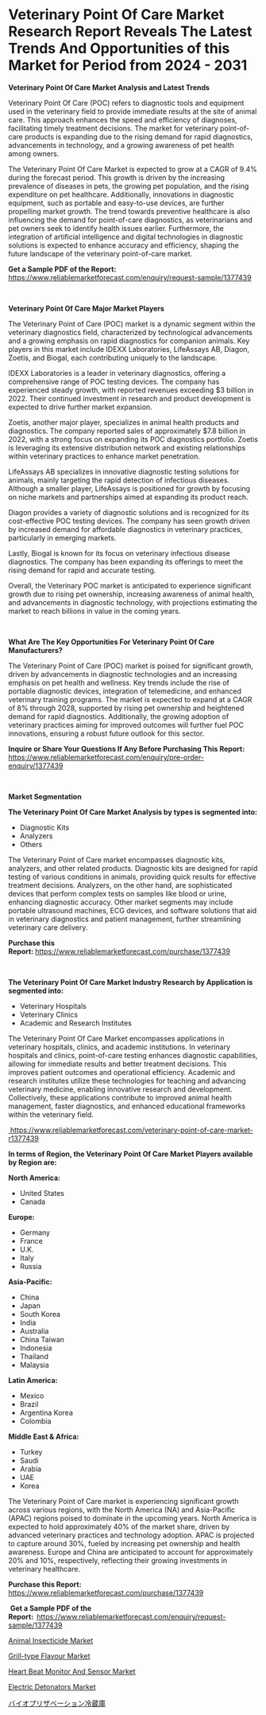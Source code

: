 <p><h1>Veterinary Point Of Care Market Research Report Reveals The Latest Trends And Opportunities of this Market for Period from 2024 - 2031</h1></p><p><strong>Veterinary Point Of Care Market Analysis and Latest Trends</strong></p>
<p><p>Veterinary Point Of Care (POC) refers to diagnostic tools and equipment used in the veterinary field to provide immediate results at the site of animal care. This approach enhances the speed and efficiency of diagnoses, facilitating timely treatment decisions. The market for veterinary point-of-care products is expanding due to the rising demand for rapid diagnostics, advancements in technology, and a growing awareness of pet health among owners. </p><p>The Veterinary Point Of Care Market is expected to grow at a CAGR of 9.4% during the forecast period. This growth is driven by the increasing prevalence of diseases in pets, the growing pet population, and the rising expenditure on pet healthcare. Additionally, innovations in diagnostic equipment, such as portable and easy-to-use devices, are further propelling market growth. The trend towards preventive healthcare is also influencing the demand for point-of-care diagnostics, as veterinarians and pet owners seek to identify health issues earlier. Furthermore, the integration of artificial intelligence and digital technologies in diagnostic solutions is expected to enhance accuracy and efficiency, shaping the future landscape of the veterinary point-of-care market.</p></p>
<p><strong>Get a Sample PDF of the Report:&nbsp;</strong> <a href="https://www.reliablemarketforecast.com/enquiry/request-sample/1377439?utm_campaign=1125&utm_medium=2&utm_source=Github&utm_content=ia&utm_term=24102024&utm_id=veterinary-point-of-care">https://www.reliablemarketforecast.com/enquiry/request-sample/1377439</a></p>
<p>&nbsp;</p>
<p><strong>Veterinary Point Of Care Major Market Players</strong></p>
<p><p>The Veterinary Point of Care (POC) market is a dynamic segment within the veterinary diagnostics field, characterized by technological advancements and a growing emphasis on rapid diagnostics for companion animals. Key players in this market include IDEXX Laboratories, LifeAssays AB, Diagon, Zoetis, and Biogal, each contributing uniquely to the landscape.</p><p>IDEXX Laboratories is a leader in veterinary diagnostics, offering a comprehensive range of POC testing devices. The company has experienced steady growth, with reported revenues exceeding $3 billion in 2022. Their continued investment in research and product development is expected to drive further market expansion.</p><p>Zoetis, another major player, specializes in animal health products and diagnostics. The company reported sales of approximately $7.8 billion in 2022, with a strong focus on expanding its POC diagnostics portfolio. Zoetis is leveraging its extensive distribution network and existing relationships within veterinary practices to enhance market penetration.</p><p>LifeAssays AB specializes in innovative diagnostic testing solutions for animals, mainly targeting the rapid detection of infectious diseases. Although a smaller player, LifeAssays is positioned for growth by focusing on niche markets and partnerships aimed at expanding its product reach.</p><p>Diagon provides a variety of diagnostic solutions and is recognized for its cost-effective POC testing devices. The company has seen growth driven by increased demand for affordable diagnostics in veterinary practices, particularly in emerging markets.</p><p>Lastly, Biogal is known for its focus on veterinary infectious disease diagnostics. The company has been expanding its offerings to meet the rising demand for rapid and accurate testing.</p><p>Overall, the Veterinary POC market is anticipated to experience significant growth due to rising pet ownership, increasing awareness of animal health, and advancements in diagnostic technology, with projections estimating the market to reach billions in value in the coming years.</p></p>
<p>&nbsp;</p>
<p><strong>What Are The Key Opportunities For Veterinary Point Of Care Manufacturers?</strong></p>
<p><p>The Veterinary Point of Care (POC) market is poised for significant growth, driven by advancements in diagnostic technologies and an increasing emphasis on pet health and wellness. Key trends include the rise of portable diagnostic devices, integration of telemedicine, and enhanced veterinary training programs. The market is expected to expand at a CAGR of 8% through 2028, supported by rising pet ownership and heightened demand for rapid diagnostics. Additionally, the growing adoption of veterinary practices aiming for improved outcomes will further fuel POC innovations, ensuring a robust future outlook for this sector.</p></p>
<p><strong>Inquire or Share Your Questions If Any Before Purchasing This Report:</strong> <a href="https://www.reliablemarketforecast.com/enquiry/pre-order-enquiry/1377439?utm_campaign=1125&utm_medium=2&utm_source=Github&utm_content=ia&utm_term=24102024&utm_id=veterinary-point-of-care">https://www.reliablemarketforecast.com/enquiry/pre-order-enquiry/1377439</a></p>
<p>&nbsp;</p>
<p><strong>Market Segmentation</strong></p>
<p><strong>The Veterinary Point Of Care Market Analysis by types is segmented into:</strong></p>
<p><ul><li>Diagnostic Kits</li><li>Analyzers</li><li>Others</li></ul></p>
<p><p>The Veterinary Point of Care market encompasses diagnostic kits, analyzers, and other related products. Diagnostic kits are designed for rapid testing of various conditions in animals, providing quick results for effective treatment decisions. Analyzers, on the other hand, are sophisticated devices that perform complex tests on samples like blood or urine, enhancing diagnostic accuracy. Other market segments may include portable ultrasound machines, ECG devices, and software solutions that aid in veterinary diagnostics and patient management, further streamlining veterinary care delivery.</p></p>
<p><strong>Purchase this Report:&nbsp;</strong><a href="https://www.reliablemarketforecast.com/purchase/1377439?utm_campaign=1125&utm_medium=2&utm_source=Github&utm_content=ia&utm_term=24102024&utm_id=veterinary-point-of-care">https://www.reliablemarketforecast.com/purchase/1377439</a></p>
<p>&nbsp;</p>
<p><strong>The Veterinary Point Of Care Market Industry Research by Application is segmented into:</strong></p>
<p><ul><li>Veterinary Hospitals</li><li>Veterinary Clinics</li><li>Academic and Research Institutes</li></ul></p>
<p><p>The Veterinary Point Of Care Market encompasses applications in veterinary hospitals, clinics, and academic institutions. In veterinary hospitals and clinics, point-of-care testing enhances diagnostic capabilities, allowing for immediate results and better treatment decisions. This improves patient outcomes and operational efficiency. Academic and research institutes utilize these technologies for teaching and advancing veterinary medicine, enabling innovative research and development. Collectively, these applications contribute to improved animal health management, faster diagnostics, and enhanced educational frameworks within the veterinary field.</p></p>
<p><a href="https://www.reliablemarketforecast.com/veterinary-point-of-care-market-r1377439?utm_campaign=1125&utm_medium=2&utm_source=Github&utm_content=ia&utm_term=24102024&utm_id=veterinary-point-of-care">&nbsp;https://www.reliablemarketforecast.com/veterinary-point-of-care-market-r1377439</a></p>
<p><strong>In terms of Region, the Veterinary Point Of Care Market Players available by Region are:</strong></p>
<p>
    <p> <strong> North America: </strong>
        <ul>
            <li>United States</li>
            <li>Canada</li>
        </ul>
        </p> 
    <p> <strong> Europe: </strong>
        <ul>
            <li>Germany</li>
            <li>France</li>
            <li>U.K.</li>
            <li>Italy</li>
            <li>Russia</li>
        </ul>
        </p> 
    <p> <strong> Asia-Pacific: </strong>
        <ul>
            <li>China</li>
            <li>Japan</li>
            <li>South Korea</li>
            <li>India</li>
            <li>Australia</li>
            <li>China Taiwan</li>
            <li>Indonesia</li>
            <li>Thailand</li>
            <li>Malaysia</li>
        </ul>
        </p> 
    <p> <strong> Latin America: </strong>
        <ul>
            <li>Mexico</li>
            <li>Brazil</li>
            <li>Argentina Korea</li>
            <li>Colombia</li>
        </ul>
        </p> 
    <p> <strong> Middle East & Africa: </strong>
        <ul>
            <li>Turkey</li>
            <li>Saudi</li>
            <li>Arabia</li>
            <li>UAE</li>
            <li>Korea</li>
        </ul>
    </p>
    </p>
<p><p>The Veterinary Point of Care market is experiencing significant growth across various regions, with the North America (NA) and Asia-Pacific (APAC) regions poised to dominate in the upcoming years. North America is expected to hold approximately 40% of the market share, driven by advanced veterinary practices and technology adoption. APAC is projected to capture around 30%, fueled by increasing pet ownership and health awareness. Europe and China are anticipated to account for approximately 20% and 10%, respectively, reflecting their growing investments in veterinary healthcare.</p></p>
<p><strong>Purchase this Report: </strong><a href="https://www.reliablemarketforecast.com/purchase/1377439?utm_campaign=1125&utm_medium=2&utm_source=Github&utm_content=ia&utm_term=24102024&utm_id=veterinary-point-of-care">https://www.reliablemarketforecast.com/purchase/1377439</a></p>
<p>&nbsp;<strong>Get a Sample PDF of the Report:&nbsp;&nbsp;</strong><a href="https://www.reliablemarketforecast.com/enquiry/request-sample/1377439?utm_campaign=1125&utm_medium=2&utm_source=Github&utm_content=ia&utm_term=24102024&utm_id=veterinary-point-of-care">https://www.reliablemarketforecast.com/enquiry/request-sample/1377439</a></p>
<p><strong></strong></p>
<p><p><a href="https://www.linkedin.com/pulse/comprehensive-animal-insecticide-market-report-segmentation-hbxsc?utm_campaign=1125&utm_medium=2&utm_source=Github&utm_content=ia&utm_term=24102024&utm_id=veterinary-point-of-care">Animal Insecticide Market</a></p><p><a href="https://github.com/iva0ei4r/Market-Research-Report-List-1/blob/main/grill-type-flavour-market.md?utm_campaign=1125&utm_medium=2&utm_source=Github&utm_content=ia&utm_term=24102024&utm_id=veterinary-point-of-care">Grill-type Flavour Market</a></p><p><a href="https://github.com/elseludvikoh/Market-Research-Report-List-1/blob/main/heart-beat-monitor-and-sensor-market.md?utm_campaign=1125&utm_medium=2&utm_source=Github&utm_content=ia&utm_term=24102024&utm_id=veterinary-point-of-care">Heart Beat Monitor And Sensor Market</a></p><p><a href="https://issuu.com/reportprime-2/docs/electric-detonators-market-size-203_339c34a3aeccfe?utm_campaign=1125&utm_medium=2&utm_source=Github&utm_content=ia&utm_term=24102024&utm_id=veterinary-point-of-care">Electric Detonators Market</a></p><p><a href="https://github.com/mohamedbakry57/Market-Research-Report-List-6/blob/main/737361920038.md?utm_campaign=1125&utm_medium=2&utm_source=Github&utm_content=ia&utm_term=24102024&utm_id=veterinary-point-of-care">バイオプリザベーション冷蔵庫</a></p></p>